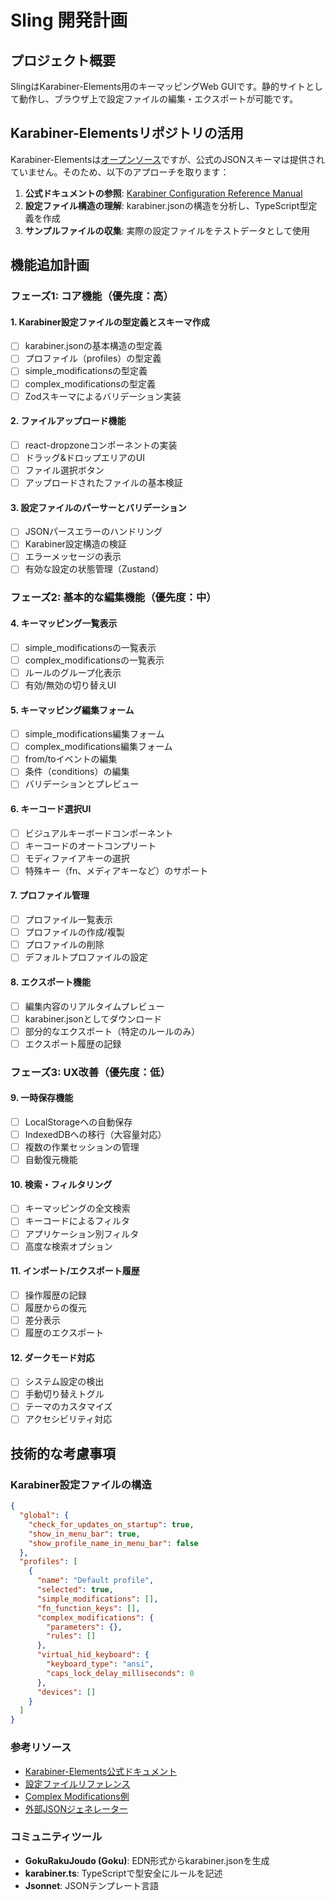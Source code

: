 # Sling 開発計画

## プロジェクト概要
SlingはKarabiner-Elements用のキーマッピングWeb GUIです。静的サイトとして動作し、ブラウザ上で設定ファイルの編集・エクスポートが可能です。

## Karabiner-Elementsリポジトリの活用

Karabiner-Elementsは[オープンソース](https://github.com/pqrs-org/Karabiner-Elements)ですが、公式のJSONスキーマは提供されていません。そのため、以下のアプローチを取ります：

1. **公式ドキュメントの参照**: [Karabiner Configuration Reference Manual](https://karabiner-elements.pqrs.org/docs/json/)
2. **設定ファイル構造の理解**: karabiner.jsonの構造を分析し、TypeScript型定義を作成
3. **サンプルファイルの収集**: 実際の設定ファイルをテストデータとして使用

## 機能追加計画

### フェーズ1: コア機能（優先度：高）

#### 1. Karabiner設定ファイルの型定義とスキーマ作成
- [ ] karabiner.jsonの基本構造の型定義
- [ ] プロファイル（profiles）の型定義
- [ ] simple_modificationsの型定義
- [ ] complex_modificationsの型定義
- [ ] Zodスキーマによるバリデーション実装

#### 2. ファイルアップロード機能
- [ ] react-dropzoneコンポーネントの実装
- [ ] ドラッグ&ドロップエリアのUI
- [ ] ファイル選択ボタン
- [ ] アップロードされたファイルの基本検証

#### 3. 設定ファイルのパーサーとバリデーション
- [ ] JSONパースエラーのハンドリング
- [ ] Karabiner設定構造の検証
- [ ] エラーメッセージの表示
- [ ] 有効な設定の状態管理（Zustand）

### フェーズ2: 基本的な編集機能（優先度：中）

#### 4. キーマッピング一覧表示
- [ ] simple_modificationsの一覧表示
- [ ] complex_modificationsの一覧表示
- [ ] ルールのグループ化表示
- [ ] 有効/無効の切り替えUI

#### 5. キーマッピング編集フォーム
- [ ] simple_modifications編集フォーム
- [ ] complex_modifications編集フォーム
- [ ] from/toイベントの編集
- [ ] 条件（conditions）の編集
- [ ] バリデーションとプレビュー

#### 6. キーコード選択UI
- [ ] ビジュアルキーボードコンポーネント
- [ ] キーコードのオートコンプリート
- [ ] モディファイアキーの選択
- [ ] 特殊キー（fn、メディアキーなど）のサポート

#### 7. プロファイル管理
- [ ] プロファイル一覧表示
- [ ] プロファイルの作成/複製
- [ ] プロファイルの削除
- [ ] デフォルトプロファイルの設定

#### 8. エクスポート機能
- [ ] 編集内容のリアルタイムプレビュー
- [ ] karabiner.jsonとしてダウンロード
- [ ] 部分的なエクスポート（特定のルールのみ）
- [ ] エクスポート履歴の記録

### フェーズ3: UX改善（優先度：低）

#### 9. 一時保存機能
- [ ] LocalStorageへの自動保存
- [ ] IndexedDBへの移行（大容量対応）
- [ ] 複数の作業セッションの管理
- [ ] 自動復元機能

#### 10. 検索・フィルタリング
- [ ] キーマッピングの全文検索
- [ ] キーコードによるフィルタ
- [ ] アプリケーション別フィルタ
- [ ] 高度な検索オプション

#### 11. インポート/エクスポート履歴
- [ ] 操作履歴の記録
- [ ] 履歴からの復元
- [ ] 差分表示
- [ ] 履歴のエクスポート

#### 12. ダークモード対応
- [ ] システム設定の検出
- [ ] 手動切り替えトグル
- [ ] テーマのカスタマイズ
- [ ] アクセシビリティ対応

## 技術的な考慮事項

### Karabiner設定ファイルの構造
```json
{
  "global": {
    "check_for_updates_on_startup": true,
    "show_in_menu_bar": true,
    "show_profile_name_in_menu_bar": false
  },
  "profiles": [
    {
      "name": "Default profile",
      "selected": true,
      "simple_modifications": [],
      "fn_function_keys": [],
      "complex_modifications": {
        "parameters": {},
        "rules": []
      },
      "virtual_hid_keyboard": {
        "keyboard_type": "ansi",
        "caps_lock_delay_milliseconds": 0
      },
      "devices": []
    }
  ]
}
```

### 参考リソース
- [Karabiner-Elements公式ドキュメント](https://karabiner-elements.pqrs.org/docs/)
- [設定ファイルリファレンス](https://karabiner-elements.pqrs.org/docs/json/)
- [Complex Modifications例](https://karabiner-elements.pqrs.org/docs/json/typical-complex-modifications-examples/)
- [外部JSONジェネレーター](https://karabiner-elements.pqrs.org/docs/json/external-json-generators/)

### コミュニティツール
- **GokuRakuJoudo (Goku)**: EDN形式からkarabiner.jsonを生成
- **karabiner.ts**: TypeScriptで型安全にルールを記述
- **Jsonnet**: JSONテンプレート言語
